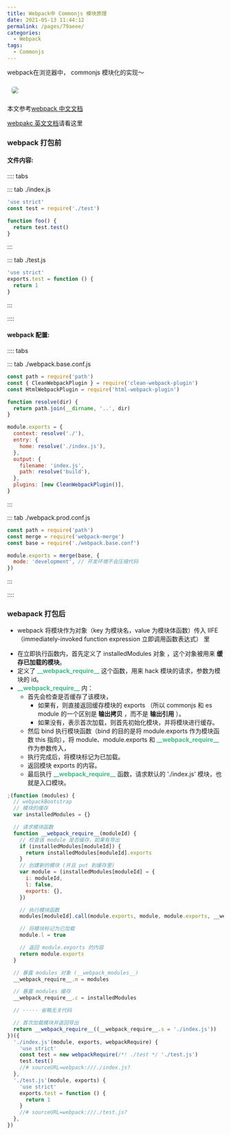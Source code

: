 ```yaml
---
title: Webpack中 Commonjs 模块原理
date: 2021-05-13 11:44:12
permalink: /pages/79aeee/
categories:
  - Webpack
tags:
  - Commonjs
---
```


<span class="span-shadow">webpack</span>在浏览器中， <span class="span-shadow">commonjs</span> 模块化的实现～

<img src="https://cdn.jsdelivr.net/gh/zhixiangyao/CDN/images/icon/webpack.jpeg" style="margin: 10px; border-radius: 5px;" />

<!-- more -->

本文参考[webpack 中文文档](https://webpack.docschina.org/)

[webpakc 英文文档](https://webpack.js.org/)请看这里

### webpack 打包前

#### 文件内容:

:::: tabs

::: tab ./index.js

```JavaScript
'use strict'
const test = require('./test')

function foo() {
  return test.test()
}
```

:::

::: tab ./test.js

```JavaScript
'use strict'
exports.test = function () {
  return 1
}
```

:::

::::

#### webpack 配置:

:::: tabs

::: tab ./webpack.base.conf.js

```JavaScript
const path = require('path')
const { CleanWebpackPlugin } = require('clean-webpack-plugin')
const HtmlWebpackPlugin = require('html-webpack-plugin')

function resolve(dir) {
  return path.join(__dirname, '..', dir)
}

module.exports = {
  context: resolve('./'),
  entry: {
    home: resolve('./index.js'),
  },
  output: {
    filename: 'index.js',
    path: resolve('build'),
  },
  plugins: [new CleanWebpackPlugin()],
}
```

:::

::: tab ./webpack.prod.conf.js

```JavaScript
const path = require('path')
const merge = require('webpack-merge')
const base = require('./webpack.base.conf')

module.exports = merge(base, {
  mode: 'development', // 开发环境不会压缩代码
})
```

:::

::::

### webapack 打包后

- <span class="span-shadow">webpack</span> 将模块作为对象（key 为模块名，value 为模块体函数）传入 <span class="span-shadow">IIFE</span>（<span class="span-shadow">immediately-invoked function expression</span> 立即调用函数表达式） 里

* 在立即执行函数内，首先定义了 <span class="span-shadow">installedModules</span> 对象 ，这个对象被用来 **缓存已加载的模块**。
* 定义了 <span class="span-shadow" style="color: #42b983;">**\_\_webpack_require\_\_**</span> 这个函数，用来 <span class="span-shadow">hack</span> 模块的请求，参数为模块的 <span class="span-shadow">id</span>。
* <span class="span-shadow" style="color: #42b983;">**\_\_webpack_require\_\_**</span> 内：
  - 首先会检查是否缓存了该模块，
    - 如果有，则直接返回缓存模块的 <span class="span-shadow">exports</span> （所以 <span class="span-shadow">commonjs</span> 和 <span class="span-shadow">es module</span> 的一个区别是 **输出拷贝** ，而不是 **输出引用** ）。
    - 如果没有，表示首次加载，则首先初始化模块，并将模块进行缓存。
  - 然后 <span class="span-shadow">bind</span> 执行模块函数（<span class="span-shadow">bind</span> 的目的是将 <span class="span-shadow">module.exports</span> 作为模块函数 <span class="span-shadow">this</span> 指向），将 <span class="span-shadow">module</span>、<span class="span-shadow">module.exports</span> 和 <span class="span-shadow" style="color: #42b983;">**\_\_webpack_require\_\_**</span> 作为参数传入，
  - 执行完成后，将模块标记为已加载。
  - 返回模块 <span class="span-shadow">exports</span> 的内容。
  - 最后执行 <span class="span-shadow" style="color: #42b983;">**\_\_webpack_require\_\_**</span> 函数，请求默认的 <span class="span-shadow">'./index.js'</span> 模块，也就是入口模块。

```JavaScript
;(function (modules) {
  // webpackBootstrap
  // 模块的缓存
  var installedModules = {}

  // 请求模块函数
  function __webpack_require__(moduleId) {
    // 检查该 module 是否缓存，如果有导出
    if (installedModules[moduleId]) {
      return installedModules[moduleId].exports
    }
    // 创建新的模块 (并且 put 到缓存里)
    var module = (installedModules[moduleId] = {
      i: moduleId,
      l: false,
      exports: {},
    })

    // 执行模块函数
    modules[moduleId].call(module.exports, module, module.exports, __webpack_require__)

    // 将模块标记为已加载
    module.l = true

    // 返回 module.exports 的内容
    return module.exports
  }

  // 暴露 modules 对象 (__webpack_modules__)
  __webpack_require__.m = modules

  // 暴露 modules 缓存
  __webpack_require__.c = installedModules

  // ····· 省略无关代码

  // 首次加载模块并返回导出
  return __webpack_require__((__webpack_require__.s = './index.js'))
})({
  './index.js'(module, exports, webpackRequire) {
    'use strict'
    const test = new webpackRequire(/*! ./test */ './test.js')
    test.test()
    //# sourceURL=webpack:///./index.js?
  },
  './test.js'(module, exports) {
    'use strict'
    exports.test = function () {
      return 1
    }
    //# sourceURL=webpack:///./test.js?
  },
})
```
